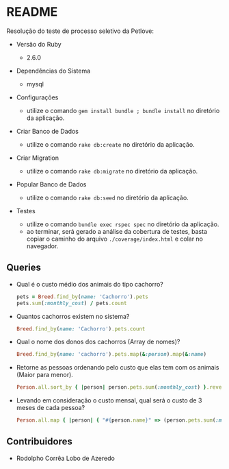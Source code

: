 # README

Resolução do teste de processo seletivo da Petlove:

* Versão do Ruby

  - 2.6.0

* Dependências do Sistema

  - mysql

* Configurações

  - utilize o comando `gem install bundle ; bundle install` no diretório da aplicação.

* Criar Banco de Dados

  - utilize o comando `rake db:create` no diretório da aplicação.

* Criar Migration

  - utilize o comando `rake db:migrate` no diretório da aplicação.

* Popular Banco de Dados

  - utilize o comando `rake db:seed` no diretório da aplicação.

* Testes

  - utilize o comando `bundle exec rspec spec` no diretório da aplicação.
  - ao terminar, será gerado a análise da cobertura de testes, basta copiar o caminho do arquivo
  `./coverage/index.html` e colar no navegador.

## Queries

* Qual é o custo médio dos animais do tipo cachorro?

  ```ruby
  pets = Breed.find_by(name: 'Cachorro').pets
  pets.sum(:monthly_cost) / pets.count
  ```

* Quantos cachorros existem no sistema?

  ```ruby
  Breed.find_by(name: 'Cachorro').pets.count
  ```

* Qual o nome dos donos dos cachorros (Array de nomes)?

  ```ruby
  Breed.find_by(name: 'cachorro').pets.map(&:person).map(&:name)
  ```
* Retorne as pessoas ordenando pelo custo que elas tem com os animais (Maior para menor).

  ```ruby
  Person.all.sort_by { |person| person.pets.sum(:monthly_cost) }.reverse
  ```

* Levando em consideração o custo mensal, qual será o custo de 3 meses de cada pessoa?

  ```ruby
  Person.all.map { |person| { "#{person.name}" => (person.pets.sum(:monthly_cost) * 3) } }
  ```

## Contribuidores

 - Rodolpho Corrêa Lobo de Azeredo
